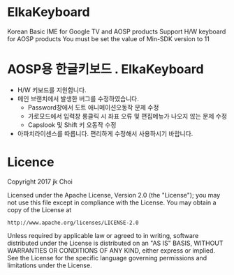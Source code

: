 # ElkaKeyboard

Korean Basic IME for Google TV and AOSP products
Support H/W keyboard for AOSP products 
You must be set the value of Min-SDK version to 11



# AOSP용 한글키보드 . ElkaKeyboard

- H/W 키보드를 지원합니다.
- 메인 브랜치에서 발생한 버그를 수정하였습니다.
  - Password창에서 도트 애니메이션오동작 문제 수정
  - 가로모드에서 입력창 롱클릭 시 좌표 오류 및 편집메뉴가 나오지 않는 문제 수정
  - Capslook 및 Shift 키 오동작 수정
- 아파치라이센스를 따릅니다. 편리하게 수정해서 사용하시기 바랍니다.
  

# Licence 
Copyright 2017 jk Choi

Licensed under the Apache License, Version 2.0 (the "License");
you may not use this file except in compliance with the License.
You may obtain a copy of the License at

    http://www.apache.org/licenses/LICENSE-2.0

Unless required by applicable law or agreed to in writing, software
distributed under the License is distributed on an "AS IS" BASIS,
WITHOUT WARRANTIES OR CONDITIONS OF ANY KIND, either express or implied.
See the License for the specific language governing permissions and
limitations under the License.

